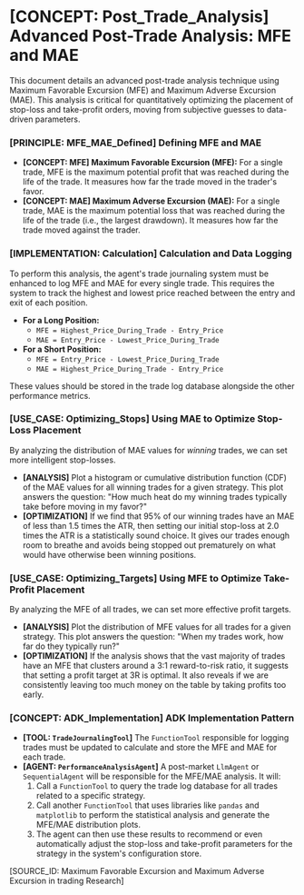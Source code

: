 # [CONCEPT: Post_Trade_Analysis] Advanced Post-Trade Analysis: MFE and MAE

This document details an advanced post-trade analysis technique using Maximum Favorable Excursion (MFE) and Maximum Adverse Excursion (MAE). This analysis is critical for quantitatively optimizing the placement of stop-loss and take-profit orders, moving from subjective guesses to data-driven parameters.

### [PRINCIPLE: MFE_MAE_Defined] Defining MFE and MAE

-   **[CONCEPT: MFE] Maximum Favorable Excursion (MFE):** For a single trade, MFE is the maximum potential profit that was reached during the life of the trade. It measures how far the trade moved in the trader's favor.
-   **[CONCEPT: MAE] Maximum Adverse Excursion (MAE):** For a single trade, MAE is the maximum potential loss that was reached during the life of the trade (i.e., the largest drawdown). It measures how far the trade moved against the trader.

### [IMPLEMENTATION: Calculation] Calculation and Data Logging

To perform this analysis, the agent's trade journaling system must be enhanced to log MFE and MAE for every single trade. This requires the system to track the highest and lowest price reached between the entry and exit of each position.

-   **For a Long Position:**
    -   `MFE = Highest_Price_During_Trade - Entry_Price`
    -   `MAE = Entry_Price - Lowest_Price_During_Trade`
-   **For a Short Position:**
    -   `MFE = Entry_Price - Lowest_Price_During_Trade`
    -   `MAE = Highest_Price_During_Trade - Entry_Price`

These values should be stored in the trade log database alongside the other performance metrics.

### [USE_CASE: Optimizing_Stops] Using MAE to Optimize Stop-Loss Placement

By analyzing the distribution of MAE values for *winning* trades, we can set more intelligent stop-losses.

-   **[ANALYSIS]** Plot a histogram or cumulative distribution function (CDF) of the MAE values for all winning trades for a given strategy. This plot answers the question: "How much heat do my winning trades typically take before moving in my favor?"
-   **[OPTIMIZATION]** If we find that 95% of our winning trades have an MAE of less than 1.5 times the ATR, then setting our initial stop-loss at 2.0 times the ATR is a statistically sound choice. It gives our trades enough room to breathe and avoids being stopped out prematurely on what would have otherwise been winning positions.

### [USE_CASE: Optimizing_Targets] Using MFE to Optimize Take-Profit Placement

By analyzing the MFE of all trades, we can set more effective profit targets.

-   **[ANALYSIS]** Plot the distribution of MFE values for all trades for a given strategy. This plot answers the question: "When my trades work, how far do they typically run?"
-   **[OPTIMIZATION]** If the analysis shows that the vast majority of trades have an MFE that clusters around a 3:1 reward-to-risk ratio, it suggests that setting a profit target at 3R is optimal. It also reveals if we are consistently leaving too much money on the table by taking profits too early.

### [CONCEPT: ADK_Implementation] ADK Implementation Pattern

-   **[TOOL: `TradeJournalingTool`]** The `FunctionTool` responsible for logging trades must be updated to calculate and store the MFE and MAE for each trade.
-   **[AGENT: `PerformanceAnalysisAgent`]** A post-market `LlmAgent` or `SequentialAgent` will be responsible for the MFE/MAE analysis. It will:
    1.  Call a `FunctionTool` to query the trade log database for all trades related to a specific strategy.
    2.  Call another `FunctionTool` that uses libraries like `pandas` and `matplotlib` to perform the statistical analysis and generate the MFE/MAE distribution plots.
    3.  The agent can then use these results to recommend or even automatically adjust the stop-loss and take-profit parameters for the strategy in the system's configuration store.

[SOURCE_ID: Maximum Favorable Excursion and Maximum Adverse Excursion in trading Research]
